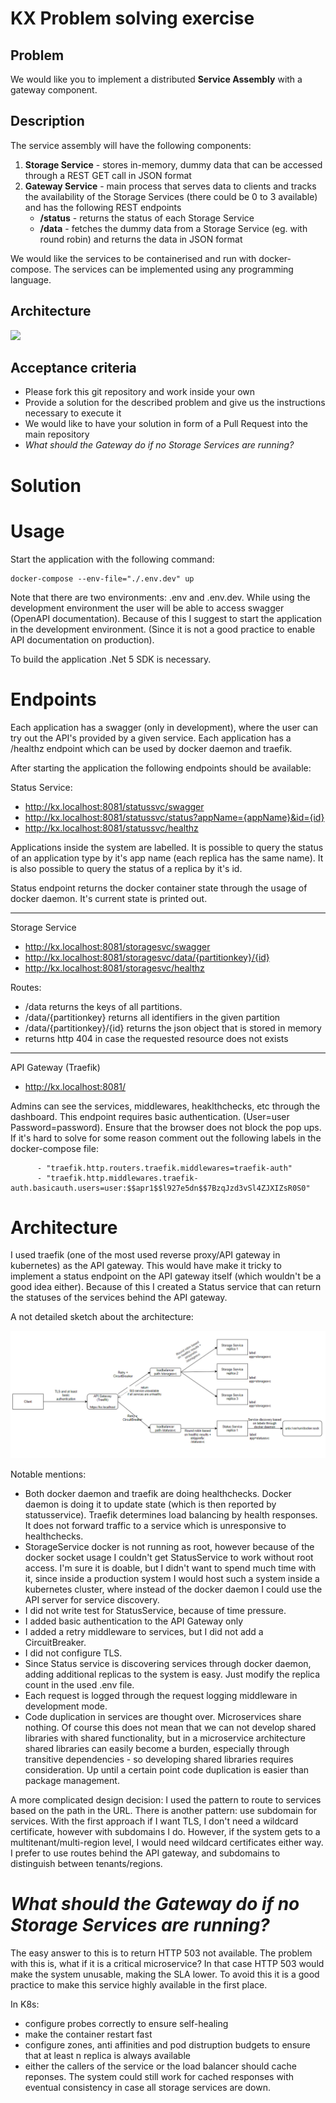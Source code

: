 # KX Problem solving exercise

## Problem
We would like you to implement a distributed **Service Assembly** with a gateway component.

## Description
The service assembly will have the following components:
1) **Storage Service** - stores in-memory, dummy data that can be accessed through a REST GET call in JSON format
2) **Gateway Service** - main process that serves data to clients and tracks the availability of the Storage Services (there could be 0 to 3 available) and has the following REST endpoints
    * **/status** - returns the status of each Storage Service
    * **/data** - fetches the dummy data from a Storage Service (eg. with round robin) and returns the data in JSON format

We would like the services to be containerised and run with docker-compose.
The services can be implemented using any programming language.

## Architecture
<img src="https://user-images.githubusercontent.com/90027208/152865747-5c4734dd-c046-4170-ae04-f0ea1448cf89.png" width="300">

## Acceptance criteria
* Please fork this git repository and work inside your own
* Provide a solution for the described problem and give us the instructions necessary to execute it
* We would like to have your solution in form of a Pull Request into the main repository
* _What should the Gateway do if no Storage Services are running?_


# Solution

# Usage 

Start the application with the following command:

```
docker-compose --env-file="./.env.dev" up
```

Note that there are two environments: .env and .env.dev. While using the development environment the user will be able to access swagger (OpenAPI documentation). Because of this I suggest to start the application in the development environment. (Since it is not a good practice to enable API documentation on production). 

To build the application .Net 5 SDK is necessary.

# Endpoints

Each application has a swagger (only in development), where the user can try out the API's provided by a given service. Each application has a /healthz endpoint which can be used by docker daemon and traefik.

After starting the application the following endpoints should be available:

Status Service:
- http://kx.localhost:8081/statussvc/swagger
- http://kx.localhost:8081/statussvc/status?appName={appName}&id={id}
- http://kx.localhost:8081/statussvc/healthz

Applications inside the system are labelled. It is possible to query the status of an application type by it's app name (each replica has the same name). It is also possible to query the status of a replica by it's id.

Status endpoint returns the docker container state through the usage of docker daemon. It's current state is printed out.

---
Storage Service
- http://kx.localhost:8081/storagesvc/swagger
- http://kx.localhost:8081/storagesvc/data/{partitionkey}/{id}
- http://kx.localhost:8081/storagesvc/healthz

Routes:

- /data returns the keys of all partitions.
- /data/{partitionkey} returns all identifiers in the given partition
- /data/{partitionkey}/{id} returns the json object that is stored in memory
- returns http 404 in case the requested resource does not exists

---
API Gateway (Traefik)
- http://kx.localhost:8081/ 
  
Admins can see the services, middlewares, heaklthchecks, etc through the dashboard. This endpoint requires basic authentication. (User=user Password=password). Ensure that the browser does not block the pop ups. If it's hard to solve for some reason comment out the following labels in the docker-compose file:

```
      - "traefik.http.routers.traefik.middlewares=traefik-auth"
      - "traefik.http.middlewares.traefik-auth.basicauth.users=user:$$apr1$$l927e5dn$$7BzqJzd3vSl4ZJXIZsR0S0"
```
# Architecture

I used traefik (one of the most used reverse proxy/API gateway in kubernetes) as the API gateway. This would have make it tricky to implement a status endpoint on the API gateway itself (which wouldn't be a good idea either). Because of this I created a Status service that can return the statuses of the services behind the API gateway.

A not detailed sketch about the architecture:

 ![Architecture.PNG](Architecture.PNG)

Notable mentions:

- Both docker daemon and traefik are doing healthchecks. Docker daemon is doing it to update state (which is then reported by statusservice). Traefik determines load balancing by health responses. It does not forward traffic to a service which is unresponsive to healthchecks.
- StorageService docker is not running as root, however because of the docker socket usage I couldn't get StatusService to work without root access. I'm sure it is doable, but I didn't want to spend much time with it, since inside a production system I would host such a system inside a kubernetes cluster, where instead of the docker daemon I could use the API server for service discovery.
- I did not write test for StatusService, because of time pressure.
- I added basic authentication to the API Gateway only
- I added a retry middleware to services, but I did not add a CircuitBreaker.
- I did not configure TLS.
- Since Status service is discovering services through docker daemon, adding additional replicas to the system is easy. Just modify the replica count in the used .env file.
- Each request is logged through the request logging middleware in development mode.
- Code duplication in services are thought over. Microservices share nothing. Of course this does not mean that we can not develop shared libraries with shared functionality, but in a microservice architecture shared libraries can easily become a burden, especially through transitive dependencies - so developing shared libraries requires consideration. Up until a certain point code duplication is easier than package management.

A more complicated design decision: I used the pattern to route to services based on the path in the URL. There is another pattern: use subdomain for services. With the first approach if I want TLS, I don't need a wildcard certificate, however with subdomains I do. However, if the system gets to a multitenant/multi-region level, I would need wildcard certificates either way. I prefer to use routes behind the API gateway, and subdomains to distinguish between tenants/regions.

# _What should the Gateway do if no Storage Services are running?_

The easy answer to this is to return HTTP 503 not available. The problem with this is, what if it is a critical microservice? In that case HTTP 503 would make the system unusable, making the SLA lower.
To avoid this it is a good practice to make this service highly available in the first place. 

In K8s: 
- configure probes correctly to ensure self-healing
- make the container restart fast
- configure zones, anti affinities and pod distruption budgets to ensure that at least n replica is always available
- either the callers of the service or the load balancer should cache reponses. The system could still work for cached responses with eventual consistency in case all storage services are down.



